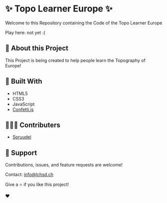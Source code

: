 # ✨ Topo Learner Europe ✨

Welcome to this Repository containing the Code of the Topo Learner Europe

Play here: not yet :(

## 📙 About this Project
This Project is being created to help people learn the Topography of Europe!


## 🔧 Built With 

 - HTML5
 - CSS3
 - JavaScript
 - [Confetti.js](https://github.com/Agezao/confetti-js)

## 🙋🏽‍♂️ Contributers 

- [Spruudel](https://github.com/Sprudeel)

## 🤝 Support

Contributions, issues, and feature requests are welcome!

Contact: info@lchsd.ch

Give a ⭐️ if you like this project!

❤️
